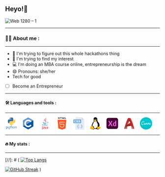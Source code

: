## Heyo!👋
![Web 1280 – 1](https://user-images.githubusercontent.com/99670243/168797832-c8c8e352-9cff-451e-acb0-69789f6dd72d.jpg)

---
### 👩‍💻 About me :
---

- 🌱 I'm trying to figure out this whole hackathons thing
- 🧪 I'm trying to find my interest 
- 💻 I'm doing an MBA course online, entrepreneurship is the dream
- 😄 Pronouns: she/her
- Tech for good
- [ ] Become an Entrepreneur 

---
#### 🛠️ Languages and tools :
---

<div>
  <img src="https://github.com/Harine19/Harine19/blob/main/assets/python-original-wordmark.png" title="Python" alt="Python" width="40" height="40"/>&nbsp;&ensp;
  <img src="https://github.com/devicons/devicon/blob/master/icons/c/c-original.svg" title="C" alt="C" width="40" height="40"/>&nbsp;&ensp;
  <img src="https://github.com/Harine19/Harine19/blob/main/assets/java-original-wordmark.png" title = "Java" alt="Java" width="40" height ="40"/>&nbsp;&ensp;
  <img src="https://github.com/Harine19/Harine19/blob/main/assets/html-5.png" title="Html5" alt="Html5" width="40" height="40"/>&nbsp;&ensp;
  <img src="https://github.com/Harine19/Harine19/blob/main/assets/css.png" title="Css3" alt="Css3" width="40" height="40"/>&nbsp;&ensp;
  <img src="https://github.com/Harine19/Harine19/blob/main/assets/linux.png" title="Linux" alt="Linux" width="40" height="40"/>&nbsp;&ensp;
  <img src="https://github.com/Harine19/Harine19/blob/main/assets/xd.png" title="Xd" alt="Xd" width="40" height="40"/>&nbsp;&ensp;
  <img src="https://github.com/Harine19/Harine19/blob/main/assets/autocad.png" title="Cad" alt="Cad" width="40" height="40"/>&nbsp;&ensp;
  <img src="https://github.com/devicons/devicon/blob/master/icons/canva/canva-original.svg" title="Canva" alt="Canva" width="40" height="40"/>&nbsp;&ensp;
  


---
#### 🔥 My stats :
---
[//]: # (
[![Top Langs](https://github-readme-stats.vercel.app/api/top-langs/?username=Harine19&layout=compact&theme=vision-friendly-dark)](https://github.com/anuraghazra/github-readme-stats)

[![GitHub Streak](http://github-readme-streak-stats.herokuapp.com?user=Harine19&theme=Javascript-dark&date_format=M%20j%5B%2C%20Y%5D)](https://git.io/streak-stats)
)
  
